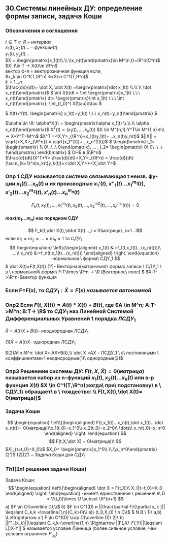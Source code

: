 ## 30.Системы линейных ДУ: определение формы записи, задача Коши

### Обозначения и соглашения

$t \in T \subset R - интервал$
\
$x_1(t),x_2(t)... -функции (t)$
\
$y_1(t),y_2(t)...$
\
$X =
\begin{pmatrix}x_1(t)\\.\\.\\x_n(t)\end{pmatrix}\in M^{n,t}=\R^n(C^n)$
\
$X: t\in T -> X(t)\in \R^n$ 
\
вектор ф-я = векторозначная функция если,
\
$x_k \in C^1(T,\R^n) <=>X\in C^1(T,R^n)$
\
$k =1...n$
\
$\frac{dx}{dt}= \dot X, \dot X(t) =\begin{pmatrix}\dot x_1(t) \\.\\.\\ \dot x_n(t)\end{pmatrix}$
$
\int X(t)dt = \int \begin{pmatrix}x_1(t) \\.\\.\\  x_n(t)\end{pmatrix} dt= \begin{pmatrix}\int x_1(t) \\.\\.\\ \int x_n(t)\end{pmatrix}; \int_{t_0}^t X(\tau)d\tau
$

$
X(t)+Y(t): \begin{pmatrix} x_1(t)+y_1(t) \\.\\.\\  x_n(t)+y_n(t)\end{pmatrix}
$

$\alpha \in \R: \alpha*X(t) = \begin{pmatrix}\alpha x_1(t) \\.\\.\\ \alpha x_n(t)\end{pmatrix}$
$X^T(t) = (x_1(t),...,x_n(t))$
$X \in M^{n,1};Y^T\in M^{1,n}=>\\ => X*Y^T=M^n$
$X^T =<X,Y>_{\R^n}=x_1(t)y_1(t)+...x_n(t)y_n(t)$
$||X|| = \sqrt{<X,X>_{\R^n}} = \sqrt{x_1^2(t)+...x_n^2(t)}$
$
\begin{bmatrix}
l_1=
\begin{pmatrix}
1\\
0\\
.\\
.\\
0\end{pmatrix}, ... ,
l_2=
\begin{pmatrix}
0\\
0\\
.\\
.\\
1\end{pmatrix}
\end{bmatrix}
$
ОНБ в $\R^n$\
$\frac{d}{dt}(X^T*Y= \frac{d}{dt}<X,Y>_{\R^n} = \frac{d}{dt}(\sum_{k=1}^n)x_k(t)y_k(t))=<\dot X,Y>+<X,\dot Y>$

### **Опр 1 СДУ называется система связывающая t неизв. фу-ции $x_1(t)$...$x_n(t)$ и их производные $x_1'(t),x''_1(t)...x^{m_1}_1(t), x'_2(t)...x^{m_2}_2(t),x'_n(t)...x_n^{m_n}(t)$**

$$ F_k(t,x_1(t),..., x_1^{m_1}(t),x_2(t),...,x_2^{m2}(t),...,x_n^{m_n}(t))) = 0$$

#### $max(m_1...m_n)$ наз порядком СДУ

$$ F_k(t,\dot X(t),\ddot X(t)...,) = 0(матрица) ,k=1...l$$
если $m_1 =m_2=...=m_n =1$  то $СДУ_1$
$$
\begin{equation}
\left\{\begin{aligned} 
  x_1(t) &:=f_1(t,x_1(t)...(x_n(t)))\\
  ....\\
  x_n(t) &:=f_n(t,x_1(t)...(x_n(t)))
\end{aligned} \right.
\end{equation}
-нормальная \ форма\ СДУ_1
$$
$
\dot X(t)=F(t,X(t)) (1')- Векторная(матричная)\ форма\ записи \ СДУ_1 \ в \ нормальной\ форме\\ F:T\times \R^n -> \R (Векторное\ поле)
$
$X:T->\R^n-$вектор функция

### Если F=F(x), то $СДУ_1: \dot X=F(x)\ называется\ автономной$

### **Опр2 Если $F(t,X(t)) = A(t)*X(t)+B(t)$, где $A \in M^n; A:T->M^n; B:T-> \R$ то $СДУ_1$ наз Линейной Системой Дифференциальных Уравнений 1 порядка  $ЛСДУ_1$**

$\dot X= A(t)X+B(t)$- неоднородная $ЛСДУ_1$

$(1)\dot X= A(t)X$- однородная $ЛСДУ_1$

$(2)A\in M^n: \dot X= AX+B(t),\\ \dot X =AX - ЛСДУ_1 \ с\ постоянными \ коэффициентами \   неоднородные(1)\ однородные(2)$

### **Опр3 Решением системы ДУ: $F(t,X,\dot X)=0(матрица)$ называется набор из n-функций $x_1(t),x_2(t)...x_n(t)$ или в-р фукнция $X(t)$  $X \in C^1(T,\R^n);когда\ при\ подстановку\  в \ СДУ_1\ обращает\ в \ тождество: \\ F[t,X(t),\dot X(t)= 0(матрица)]$**

### **Задача Коши**

$$
\begin{equation}
\left\{\begin{aligned} 
F(t,x_1(t)...x_n(t),\dot x_1(t)...\dot x_n(t))= 0(матрица)\\x_1(t_0)=x_1^0\\
x_2(t_0)=x_2^0\\
\dots\\
x_n(t_0)=x_n^0
\end{aligned} \right.
\end{equation}
$$
$$
F(t,X,\dot X) = 0(матрица)\\
$$
$X|_{t=t_0}=X_0\\$
$X_0= \begin{pmatrix}x_1^0\\.\\.\\x_n^0\end{pmatrix}(2')$
$(2)(2') - Задача\ Коши\ для\ СДУ_1$

### **$Th1 (\exists n!$ решения задачи Коши)**

Задача Коши:
$$
\begin{equation}
\left\{\begin{aligned}
 \dot X = F(t,X)\\
 X_{|t=t_0}=X_0
\end{aligned} \right.
\end{equation}
-имеет\ единственное \ решение\ в\  D = V(t_0)\times U \subset \R^{n+1}
$$
a) $F \in C(\overline D);\\$
б) $F \in C^1(D) и ||\frac{\partial F}{\partial x_k }|| \leqslant C_k,k
=\overline{1,n}(C_k>0)\\
в)\ (t_0,X_0) \in D\\$
$
 N.B.\\
 1)\ a,b) \Leftrightarrow a') F \in C^1(D) \cap C(\overline D)\\
 2)\ b) ||F'_{x_k}||\leqslant C_k,k=\overline{1,n} \Rightarrow ||F(*,X)-F(*,Y)||\leqslant L||X-Y||
$
называется условие Линница (более сильное условие, чем условие ограничен $F'_{x_k}$)
